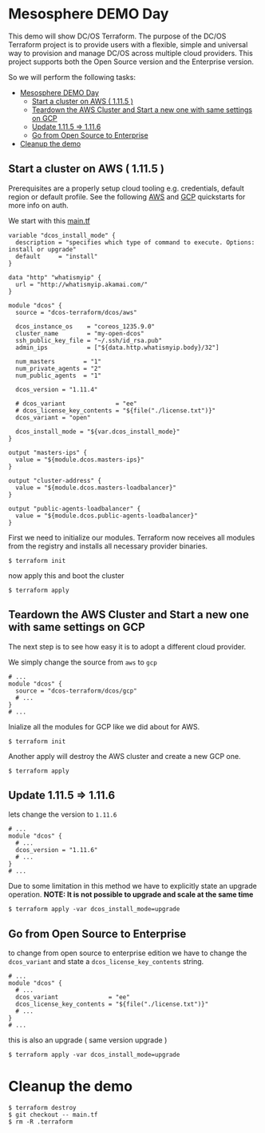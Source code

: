 # Mesosphere DEMO Day
This demo will show DC/OS Terraform. The purpose of the DC/OS Terraform project is to provide users with a flexible, simple and universal way to provision and manage DC/OS across multiple cloud providers. This project supports both the Open Source version and the Enterprise version. 

So we will perform the following tasks:

<!-- TOC START min:1 max:3 link:true update:true -->
- [Mesosphere DEMO Day](#mesospher-demo-day)
  - [Start a cluster on AWS ( 1.11.5 )](#start-a-cluster-on-aws--1115-)
  - [Teardown the AWS Cluster and Start a new one with same settings on GCP](#teardown-the-aws-cluster-and-start-a-new-one-with-same-settings-on-gcp)
  - [Update 1.11.5 => 1.11.6](#update-1115--1116)
  - [Go from Open Source to Enterprise](#go-from-open-source-to-enterprise)
- [Cleanup the demo](#cleanup-the-demo)

<!-- TOC END -->


## Start a cluster on AWS ( 1.11.5 )
Prerequisites are a properly setup cloud tooling e.g. credentials, default region or default profile. See the following [AWS](https://github.com/dcos-terraform/terraform-aws-dcos/tree/master/docs/quickstart#ensure-you-have-your-aws-cloud-credentials-properly-set-up) and [GCP](https://github.com/dcos-terraform/terraform-gcp-dcos/tree/master/docs/quickstart#ensure-you-have-default-application-credentials) quickstarts for more info on auth.

We start with this [main.tf](./main.tf)

```hcl
variable "dcos_install_mode" {
  description = "specifies which type of command to execute. Options: install or upgrade"
  default     = "install"
}

data "http" "whatismyip" {
  url = "http://whatismyip.akamai.com/"
}

module "dcos" {
  source = "dcos-terraform/dcos/aws"

  dcos_instance_os    = "coreos_1235.9.0"
  cluster_name        = "my-open-dcos"
  ssh_public_key_file = "~/.ssh/id_rsa.pub"
  admin_ips           = ["${data.http.whatismyip.body}/32"]

  num_masters        = "1"
  num_private_agents = "2"
  num_public_agents  = "1"

  dcos_version = "1.11.4"

  # dcos_variant              = "ee"
  # dcos_license_key_contents = "${file("./license.txt")}"
  dcos_variant = "open"

  dcos_install_mode = "${var.dcos_install_mode}"
}

output "masters-ips" {
  value = "${module.dcos.masters-ips}"
}

output "cluster-address" {
  value = "${module.dcos.masters-loadbalancer}"
}

output "public-agents-loadbalancer" {
  value = "${module.dcos.public-agents-loadbalancer}"
}

```

First we need to initialize our modules. Terraform now receives all modules from the registry and installs all necessary provider binaries.

```
$ terraform init
```

now apply this and boot the cluster

```
$ terraform apply
```

## Teardown the AWS Cluster and Start a new one with same settings on GCP
The next step is to see how easy it is to adopt a different cloud provider.

We simply change the source from `aws` to `gcp`

```hcl
# ...
module "dcos" {
  source = "dcos-terraform/dcos/gcp"
  # ...
}
# ...
```

Inialize all the modules for GCP like we did about for AWS.

``` 
$ terraform init
```

Another apply will destroy the AWS cluster and create a new GCP one.

```
$ terraform apply
```

## Update 1.11.5 => 1.11.6
lets change the version to `1.11.6`

```hcl
# ...
module "dcos" {
  # ...
  dcos_version = "1.11.6"
  # ...
}
# ...
```

Due to some limitation in this method we have to explicitly state an upgrade operation.
__NOTE: It is not possible to upgrade and scale at the same time__

```
$ terraform apply -var dcos_install_mode=upgrade
```

## Go from Open Source to Enterprise
to change from open source to enterprise edition we have to change the `dcos_variant` and state a `dcos_license_key_contents` string.

```hcl
# ...
module "dcos" {
  # ...
  dcos_variant              = "ee"
  dcos_license_key_contents = "${file("./license.txt")}"
  # ...
}
# ...
```

this is also an upgrade ( same version upgrade )

```
$ terraform apply -var dcos_install_mode=upgrade
```


# Cleanup the demo
```
$ terraform destroy
$ git checkout -- main.tf
$ rm -R .terraform
```
